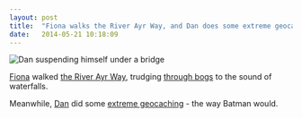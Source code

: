 ```yaml
---
layout: post
title:  "Fiona walks the River Ayr Way, and Dan does some extreme geocaching"
date:   2014-05-21 10:18:09
---
```


![Dan suspending himself under a bridge](http://www.scatmania.org/wp-content/uploads/2014/05/photo3-300x224.jpg)

[Fiona][fiona] walked [the River Ayr Way](https://fionafish.wordpress.com/2014/05/19/the-river-ayr-way-part-1/), trudging [through bogs](https://fionafish.wordpress.com/2014/05/20/river-ayr-way-part-2/) to the sound of waterfalls.

Meanwhile, [Dan][dan] did some [extreme geocaching](http://www.scatmania.org/2014/05/18/batman-geocaching/) - the way Batman would.

[adam-g]:  http://strokeyadam.livejournal.com/
[adam-w]:  http://www.ad-space.org.uk/
[andy-k]:  http://theguidemark3.livejournal.com/
[andy-r]:  http://selfdoubtgun.wordpress.com/
[beth]:    http://littlegreenbeth.livejournal.com/
[bryn]:    http://randomlyevil.org.uk/
[claire]:  http://nowebsite.co.uk/blog/
[dan]:     http://www.scatmania.org/
[ele]:     http://ele-is-crazy.livejournal.com/
[fiona]:   http://fionafish.wordpress.com/
[hayley]:  http://leelee1983.livejournal.com/
[jen]:     http://scleip.livejournal.com/
[jimmy]:   http://vikingjim.livejournal.com/
[jta]:     http://blog.electricquaker.co.uk/
[kit]:     http://reaperkit.wordpress.com/
[liz]:     http://norasdollhouse.livejournal.com/
[malbo21]: http://malbo21.wordpress.com/
[matt-p]:  http://myzelik.livejournal.com/
[matt-r]:  http://matt-inthe-hat.livejournal.com/
[paul]:    http://blog.pacifist.co.uk/
[penny]:   http://thepennyfaerie.livejournal.com/
[pete]:    http://loonybin345.livejournal.com/
[rory]:    http://razinaber.livejournal.com/
[ruth]:    http://fleeblewidget.co.uk/
[sarah]:   http://starlight-sarah.livejournal.com/
[sian]:    http://elgingerbread.wordpress.com/
[sundeep]: https://mentalwillness.wordpress.com/
